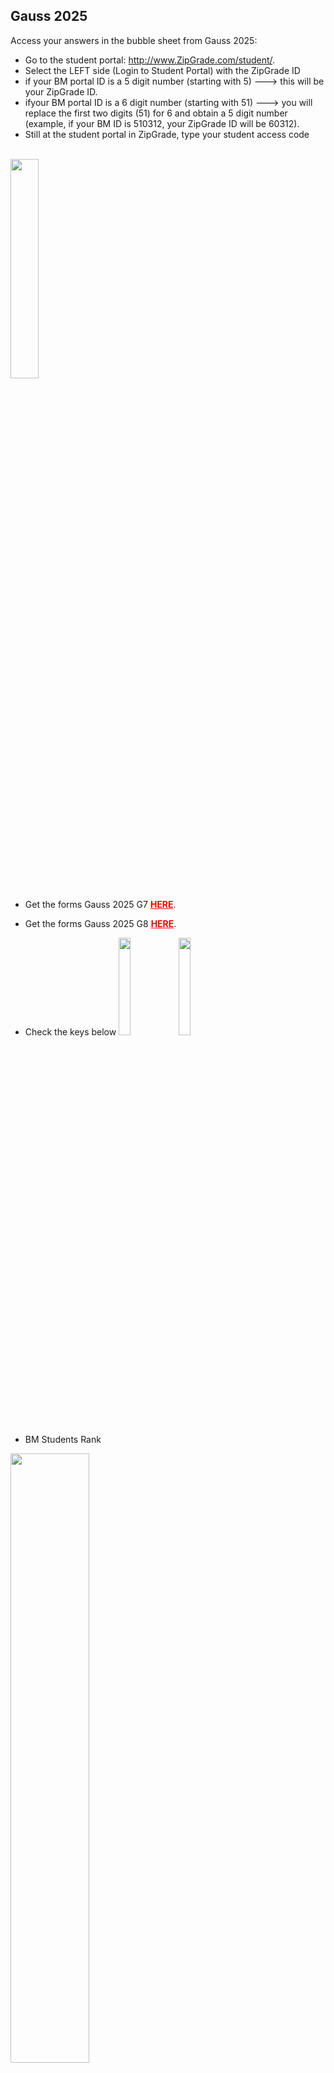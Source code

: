 
  <h2> Gauss 2025 </h2>

Access your answers in the bubble sheet from Gauss 2025:
* Go to the student portal: <a href="http://www.zipgrade.com/student/" target="_blank" rel="noopener noreferrer">http://www.ZipGrade.com/student/</a>.
* Select the LEFT side (Login to Student Portal) with the ZipGrade ID
* if your BM portal ID is a 5 digit number (starting with 5)  --->  this will be your ZipGrade ID.
* ifyour BM portal ID is a 6 digit number (starting with 51) ---> you will replace the first two digits (51) for 6 and obtain a 5 digit number (example, if your BM ID is 510312, your ZipGrade ID will be 60312).
   <BR>
 *  Still at the student portal in ZipGrade, type your student access code
   <br>
    <img src="https://renertmath.github.io/Access Code BM.png" width="30%" height="30%">

  * Get the forms Gauss 2025 G7 <a href="https://renertmath.github.io/025_2025Gauss7.pdf" target="_blank" rel="noopener noreferrer" style="font-weight:bold;color:#FE0000">HERE</a>. 
  * Get the forms Gauss 2025 G8 <a href="https://renertmath.github.io/2025_2025Gauss8.pdf" target="_blank" rel="noopener noreferrer" style="font-weight:bold;color:#FE0000">HERE</a>. 
  * Check the keys below
 <img src="https://renertmath.github.io/2025Gauss7KEY.png" width="20%" height="20%"><img src="https://renertmath.github.io/2025Gauss8KEY.png" width="20%" height="20%">
  
 * BM Students Rank
<img src="https://renertmath.github.io/RankBM2025.jpg" width="50%" height="50%">

